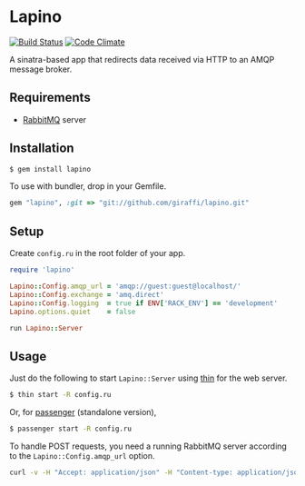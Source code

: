 # Lapino

[![Build Status](https://secure.travis-ci.org/giraffi/lapino.png?branch=master)](http://travis-ci.org/giraffi/lapino)&nbsp;[![Code Climate](https://codeclimate.com/badge.png)](https://codeclimate.com/github/giraffi/lapino)

A sinatra-based app that redirects data received via HTTP to an AMQP message broker.

## Requirements

* [RabbitMQ](http://www.rabbitmq.com/) server

## Installation

```bash
$ gem install lapino
```

To use with bundler, drop in your Gemfile.

```ruby
gem "lapino", :git => "git://github.com/giraffi/lapino.git"
```

## Setup

Create `config.ru` in the root folder of your app.

```ruby
require 'lapino'

Lapino::Config.amqp_url = 'amqp://guest:guest@localhost/'
Lapino::Config.exchange = 'amq.direct'
Lapino::Config.logging  = true if ENV['RACK_ENV'] == 'development'
Lapino.options.quiet    = false

run Lapino::Server
```

## Usage

Just do the following to start `Lapino::Server` using [thin](https://github.com/macournoyer/thin/) for the web server.

```bash
$ thin start -R config.ru
```

Or, for [passenger](http://www.modrails.com/) (standalone version),

```bash
$ passenger start -R config.ru
```

To handle POST requests, you need a running RabbitMQ server according to the `Lapino::Config.amqp_url` option.

```sh
curl -v -H "Accept: application/json" -H "Content-type: application/json" -X POST -d ' {"user":{"name":"foo", "email":"hoge@example.com"}}'  http://localhost:3000/publish.json
```